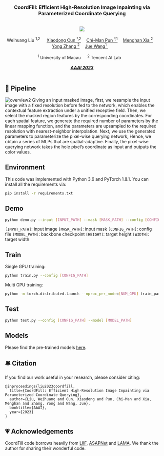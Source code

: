 <div align="center">

<h3> CoordFill: 
Efficient High-Resolution Image Inpainting via Parameterized Coordinate Querying
 </h3> 
 <br/>
  <a href='https://arxiv.org/abs/2303.08524'><img src='https://img.shields.io/badge/ArXiv-2303.08524-red' /></a> 
  <br/>
  <br/>
<div>
    <a target='_blank'>Weihuang Liu <sup> 1,2</sup> </a>&emsp;
    <a href='https://vinthony.github.io/' target='_blank'>Xiaodong Cun <sup>*,2</sup></a>&emsp;
    <a href='https://www.cis.um.edu.mo/~cmpun/' target='_blank'>Chi-Man Pun <sup>*,1</sup></a>&emsp;
    <a href='https://menghanxia.github.io/' target='_blank'>Menghan Xia <sup>2</sup></a>&emsp;
    <a href='https://yzhang2016.github.io/' target='_blank'>Yong Zhang <sup>2</sup></a>&emsp; 
    <a href='https://juewang725.github.io/' target='_blank'>Jue Wang<sup>1</sup> </a>&emsp;
</div>
<br>
<div>
    <sup>1</sup> University of Macau &emsp; <sup>2</sup> Tencent AI Lab &emsp; 
</div>
<br>
<i><strong><a href='https://arxiv.org/abs/2303.08524' target='_blank'>AAAI 2023</a></strong></i>
<br>
<br>
</div>


[comment]: <> (## 🚧 TODO)

[comment]: <> (- [X] Give detailed instruction.)

[comment]: <> (- [ ] Release inference code and checkpoints.)

[comment]: <> (- [ ] Release training code.)

## 🎼 Pipeline

![overview2](https://user-images.githubusercontent.com/4397546/225505967-f27e3649-6c25-4f61-a153-db4cfafbcbed.jpg)
Giving an input masked image, first, we resample the input image with a fixed resolution before fed to the network, which enables the contextual feature extraction under a unified receptive field. Then, we select the masked region features by the corresponding coordinates. For each spatial feature, we generate the required number of parameters by the linear mapping function, and the parameters are upsampled to the required resolution with nearest-neighbor interpolation. Next, we use the generated parameters to parameterize the pixel-wise querying network, Hence, we obtain a series of MLPs that are spatial-adaptive. Finally, the pixel-wise querying network takes the hole pixel’s coordinate as input and outputs the color values. 



## Environment
This code was implemented with Python 3.6 and PyTorch 1.8.1. You can install all the requirements via:
```bash
pip install -r requirements.txt
```

## Demo
```bash
python demo.py --input [INPUT_PATH] --mask [MASK_PATH] --config [CONFIG_PATH] --model [MODEL_PATH] --resolution [HEIGHT],[WIDTH]
```
`[INPUT_PATH]`: input image
`[MASK_PATH]`: input mask
`[CONFIG_PATH]`: config file
`[MODEL_PATH]`: backbone checkpoint
`[HEIGHT]`: target height
`[WIDTH]`: target width

## Train
Single GPU training: 
```bash
python train.py --config [CONFIG_PATH]
```
Multi GPU training:
```bash
python -m torch.distributed.launch --nproc_per_node=[NUM_GPU] train_parallel.py --config [CONFIG_PATH]
```

## Test
```bash
python test.py --config [CONFIG_PATH] --model [MODEL_PATH]
```

## Models

Please find the pre-trained models [here](https://uofmacau-my.sharepoint.com/:f:/g/personal/mc05379_umac_mo/Em6_auDrqwhKl34MO9w_AggBBMhI3lWb6pQfUbYqCFQ9ZA?e=xduixN).


## 🛎 Citation

If you find our work useful in your research, please consider citing:

```
@inproceedings{liu2023coordfill,
  title={CoordFill: Efficient High-Resolution Image Inpainting via Parameterized Coordinate Querying},
  author={Liu, Weihuang and Cun, Xiaodong and Pun, Chi-Man and Xia, Menghan and Zhang, Yong and Wang, Jue},
  booktitle={AAAI},
  year={2023}
}
```

## 💗 Acknowledgements

CoordFill code borrows heavily from [LIIF](https://github.com/yinboc/liif), [ASAPNet](https://github.com/tamarott/ASAPNet) and [LAMA](https://github.com/advimman/lama). We thank the author for sharing their wonderful code. 
